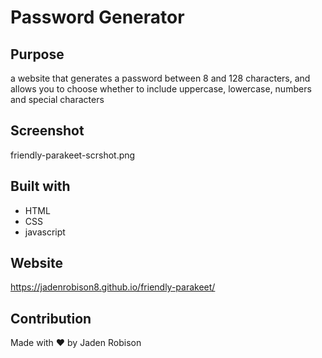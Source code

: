 # Password Generator 

## Purpose
a website that generates a password between 8 and 128 characters, and allows you to choose
whether to include uppercase, lowercase, numbers and special characters

## Screenshot
friendly-parakeet-scrshot.png

## Built with 
* HTML
* CSS
* javascript

## Website
https://jadenrobison8.github.io/friendly-parakeet/

## Contribution
Made with ❤️ by Jaden Robison
